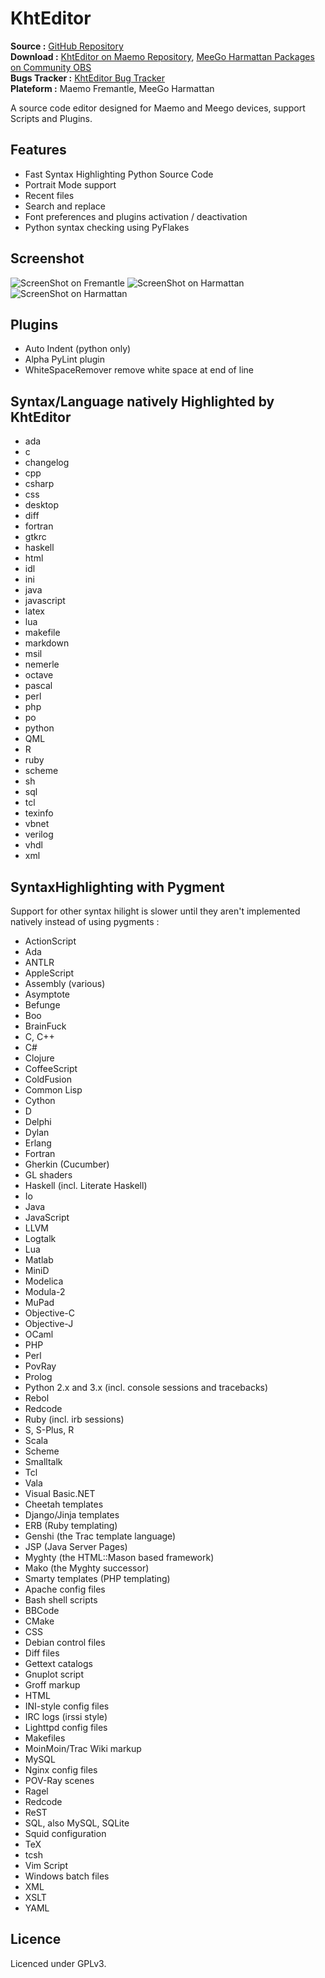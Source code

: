 KhtEditor
==========

**Source :** [GitHub Repository](https://github.com/khertan/khteditor)   
**Download :** [KhtEditor on Maemo Repository](http://maemo.org/packages/view/khteditor/), [MeeGo Harmattan Packages on Community OBS](http://repo.pub.meego.com/home:/khertan/Harmattan/all/)   
**Bugs Tracker :** [KhtEditor Bug Tracker](https://github.com/khertan/khteditor/issues)     
**Plateform :** Maemo Fremantle, MeeGo Harmattan  


A source code editor designed for Maemo and Meego devices, support Scripts and
Plugins.

Features
--------

  * Fast Syntax Highlighting Python Source Code
  * Portrait Mode support
  * Recent files
  * Search and replace
  * Font preferences and plugins activation / deactivation
  * Python syntax checking using PyFlakes

Screenshot
----------

![ScreenShot on Fremantle](http://khertan.net/medias/screenshot-20100812-002234.png)
![ScreenShot on Harmattan](http://khertan.net/medias/20110922121812.png) ![ScreenShot on Harmattan](http://khertan.net/medias/20110922122704.png)

Plugins
----------

  * Auto Indent (python only)
  * Alpha PyLint plugin
  * WhiteSpaceRemover remove white space at end of line

Syntax/Language natively Highlighted by KhtEditor
--------------------------------------------------

  * ada 
  * c 
  * changelog 
  * cpp 
  * csharp 
  * css 
  * desktop 
  * diff 
  * fortran 
  * gtkrc 
  * haskell 
  * html 
  * idl 
  * ini 
  * java 
  * javascript 
  * latex 
  * lua 
  * makefile 
  * markdown 
  * msil 
  * nemerle 
  * octave 
  * pascal 
  * perl 
  * php 
  * po 
  * python 
  * QML 
  * R 
  * ruby 
  * scheme 
  * sh 
  * sql 
  * tcl 
  * texinfo 
  * vbnet 
  * verilog 
  * vhdl 
  * xml 

SyntaxHighlighting with Pygment
--------------------------------

Support for other syntax hilight is slower until they aren't implemented natively instead of using pygments :

  * ActionScript
  * Ada
  * ANTLR
  * AppleScript
  * Assembly (various)
  * Asymptote
  * Befunge
  * Boo
  * BrainFuck
  * C, C++
  * C#
  * Clojure
  * CoffeeScript
  * ColdFusion
  * Common Lisp
  * Cython
  * D
  * Delphi
  * Dylan
  * Erlang
  * Fortran
  * Gherkin (Cucumber)
  * GL shaders
  * Haskell (incl. Literate Haskell)
  * Io
  * Java
  * JavaScript
  * LLVM
  * Logtalk
  * Lua
  * Matlab
  * MiniD
  * Modelica
  * Modula-2
  * MuPad
  * Objective-C
  * Objective-J
  * OCaml
  * PHP
  * Perl
  * PovRay
  * Prolog
  * Python 2.x and 3.x (incl. console sessions and tracebacks)
  * Rebol
  * Redcode
  * Ruby (incl. irb sessions)
  * S, S-Plus, R
  * Scala
  * Scheme
  * Smalltalk
  * Tcl
  * Vala
  * Visual Basic.NET
  * Cheetah templates
  * Django/Jinja templates
  * ERB (Ruby templating)
  * Genshi (the Trac template language)
  * JSP (Java Server Pages)
  * Myghty (the HTML::Mason based framework)
  * Mako (the Myghty successor)
  * Smarty templates (PHP templating)
  * Apache config files
  * Bash shell scripts
  * BBCode
  * CMake
  * CSS
  * Debian control files
  * Diff files
  * Gettext catalogs
  * Gnuplot script
  * Groff markup
  * HTML
  * INI-style config files
  * IRC logs (irssi style)
  * Lighttpd config files
  * Makefiles
  * MoinMoin/Trac Wiki markup
  * MySQL
  * Nginx config files
  * POV-Ray scenes
  * Ragel
  * Redcode
  * ReST
  * SQL, also MySQL, SQLite
  * Squid configuration
  * TeX
  * tcsh
  * Vim Script
  * Windows batch files
  * XML
  * XSLT
  * YAML
  
Licence
---------

Licenced under GPLv3.
